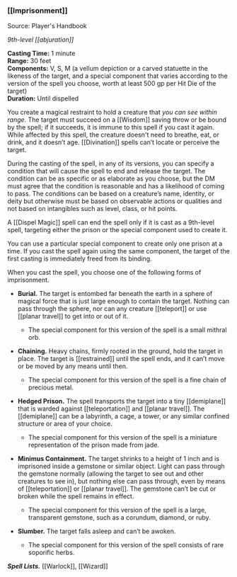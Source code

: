 ### [[Imprisonment]] 

Source: Player's Handbook

_9th-level [[abjuration]]_

**Casting Time:** 1 minute  
**Range:** 30 feet  
**Components:** V, S, M (a vellum depiction or a carved statuette in the likeness of the target, and a special component that varies according to the version of the spell you choose, worth at least 500 gp per Hit Die of the target)  
**Duration:** Until dispelled

You create a magical restraint to hold a creature that *you can see within range*. The target must succeed on a [[Wisdom]] saving throw or be bound by the spell; if it succeeds, it is immune to this spell if you cast it again. While affected by this spell, the creature doesn't need to breathe, eat, or drink, and it doesn’t age. [[Divination]] spells can’t locate or perceive the target.

During the casting of the spell, in any of its versions, you can specify a condition that will cause the spell to end and release the target. The condition can be as specific or as elaborate as you choose, but the DM must agree that the condition is reasonable and has a likelihood of coming to pass. The conditions can be based on a creature’s name, identity, or deity but otherwise must be based on observable actions or qualities and not based on intangibles such as level, class, or hit points.

A [[Dispel Magic]] spell can end the spell only if it is cast as a 9th-level spell, targeting either the prison or the special component used to create it.

You can use a particular special component to create only one prison at a time. If you cast the spell again using the same component, the target of the first casting is immediately freed from its binding.

When you cast the spell, you choose one of the following forms of imprisonment.

- **Burial.** The target is entombed far beneath the earth in a sphere of magical force that is just large enough to contain the target. Nothing can pass through the sphere, nor can any creature [[teleport]] or use [[planar travel]] to get into or out of it.
    - The special component for this version of the spell is a small mithral orb.

- **Chaining.** Heavy chains, firmly rooted in the ground, hold the target in place. The target is [[restrained]] until the spell ends, and it can’t move or be moved by any means until then.
    - The special component for this version of the spell is a fine chain of precious metal.

- **Hedged Prison.** The spell transports the target into a tiny [[demiplane]] that is warded against [[teleportation]] and [[planar travel]]. The [[demiplane]] can be a labyrinth, a cage, a tower, or any similar confined structure or area of your choice.
    - The special component for this version of the spell is a miniature representation of the prison made from jade.

- **Minimus Containment.** The target shrinks to a height of 1 inch and is imprisoned inside a gemstone or similar object. Light can pass through the gemstone normally (allowing the target to see out and other creatures to see in), but nothing else can pass through, even by means of [[teleportation]] or [[planar travel]]. The gemstone can’t be cut or broken while the spell remains in effect.
    - The special component for this version of the spell is a large, transparent gemstone, such as a corundum, diamond, or ruby.

- **Slumber.** The target falls asleep and can’t be awoken.
    - The special component for this version of the spell consists of rare soporific herbs.

**_Spell Lists._** [[Warlock]], [[Wizard]] 